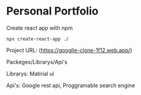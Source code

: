 # Personal Portfolio

Create react app with npm
```
npx create-react-app ./
```



Project URL:
        (https://googlle-clone-1f12.web.app/)
        
Packeges/Librarys/Api's

  Librarys:
    Matirial ui
    
  Api's:
    Google rest api,
    Proggramable search engine

